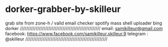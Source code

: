 # dorker-grabber-by-skilleur
grab site from zone-h / 
valid email checker spotify
mass shell uploader
bing dorker
///////////////////////////////////////////////////
email: samikilleur@gmail.com
facebook: https://www.facebook.com/samikilleur.skilleur.9
telegram : @skilleur
////////////////////////////////////////////////////
